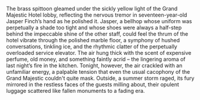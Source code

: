 The brass spittoon gleamed under the sickly yellow light of the Grand Majestic Hotel lobby, reflecting the nervous tremor in seventeen-year-old  Jasper Finch’s hand as he polished it.  Jasper, a bellhop whose uniform was perpetually a shade too tight and whose shoes were always a half-step behind the impeccable shine of the other staff, could feel the thrum of the hotel vibrate through the polished marble floor, a symphony of hushed conversations, tinkling ice, and the rhythmic clatter of the perpetually overloaded service elevator.  The air hung thick with the scent of expensive perfume, old money, and something faintly acrid – the lingering aroma of last night’s fire in the kitchen. Tonight, however, the air crackled with an unfamiliar energy, a palpable tension that even the usual cacophony of the Grand Majestic couldn't quite mask.  Outside, a summer storm raged, its fury mirrored in the restless faces of the guests milling about, their opulent luggage scattered like fallen monuments to a fading era.
